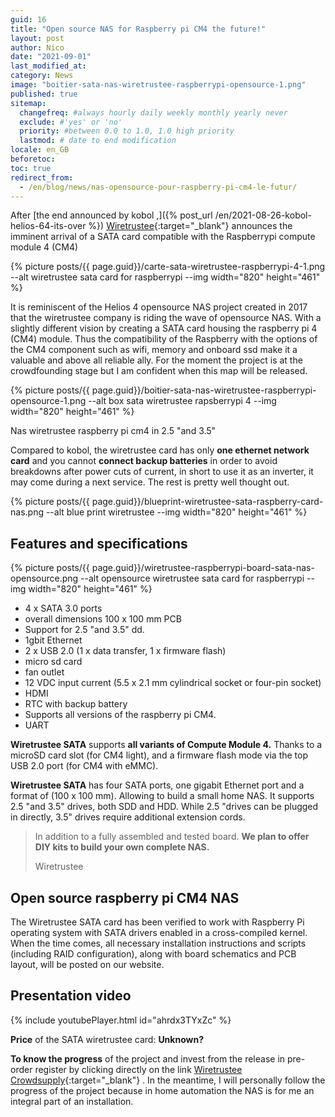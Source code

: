 ```yaml
---
guid: 16
title: "Open source NAS for Raspberry pi CM4 the future!"
layout: post
author: Nico
date: "2021-09-01"
last_modified_at:
category: News
image: "boitier-sata-nas-wiretrustee-raspberrypi-opensource-1.png"
published: true
sitemap:
  changefreq: #always hourly daily weekly monthly yearly never
  exclude: #'yes' or 'no'
  priority: #between 0.0 to 1.0, 1.0 high priority
  lastmod: # date to end modification
locale: en_GB
beforetoc:
toc: true
redirect_from:
  - /en/blog/news/nas-opensource-pour-raspberry-pi-cm4-le-futur/
---
```

After [the end announced by kobol ,]({% post_url /en/2021-08-26-kobol-helios-64-its-over %}) [Wiretrustee](https://wiretrustee.com/){:target="_blank"} announces the imminent arrival of a SATA card compatible with the Raspberrypi compute module 4 (CM4)

{% picture posts/{{ page.guid}}/carte-sata-wiretrustee-raspberrypi-4-1.png --alt wiretrustee sata card for raspberrypi --img width="820" height="461" %}

It is reminiscent of the Helios 4 opensource NAS project created in 2017 that the wiretrustee company is riding the wave of opensource NAS. With a slightly different vision by creating a SATA card housing the raspberry pi 4 (CM4) module. Thus the compatibility of the Raspberry with the options of the CM4 component such as wifi, memory and onboard ssd make it a valuable and above all reliable ally. For the moment the project is at the crowdfounding stage but I am confident when this map will be released.

{% picture posts/{{ page.guid}}/boitier-sata-nas-wiretrustee-raspberrypi-opensource-1.png --alt box sata wiretrustee rapsberrypi 4 --img width="820" height="461" %}

Nas wiretrustee raspberry pi cm4 in 2.5 "and 3.5"

Compared to kobol, the wiretrustee card has only **one ethernet network card** and you cannot **connect backup batteries** in order to avoid breakdowns after power cuts of current, in short to use it as an inverter, it may come during a next service. The rest is pretty well thought out.

{% picture posts/{{ page.guid}}/blueprint-wiretrustee-sata-raspberry-card-nas.png --alt blue print wiretrustee --img width="820" height="461" %}

## Features and specifications

{% picture posts/{{ page.guid}}/wiretrustee-raspberrypi-board-sata-nas-opensource.png --alt opensource wiretrustee sata card for raspberrypi --img width="820" height="461" %}

- 4 x SATA 3.0 ports
- overall dimensions 100 x 100 mm PCB
- Support for 2.5 "and 3.5" dd.
- 1gbit Ethernet
- 2 x USB 2.0 (1 x data transfer, 1 x firmware flash)
- micro sd card
- fan outlet
- 12 VDC input current (5.5 x 2.1 mm cylindrical socket or four-pin socket)
- HDMI
- RTC with backup battery
- Supports all versions of the raspberry pi CM4.
- UART

**Wiretrustee SATA** supports **all variants of Compute Module 4.** Thanks to a microSD card slot (for CM4 light), and a firmware flash mode via the top USB 2.0 port (for CM4 with eMMC).

**Wiretrustee SATA** has four SATA ports, one gigabit Ethernet port and a format of (100 x 100 mm). Allowing to build a small home NAS. It supports 2.5 "and 3.5" drives, both SDD and HDD. While 2.5 "drives can be plugged in directly, 3.5" drives require additional extension cords.

> In addition to a fully assembled and tested board. **We plan to offer DIY kits to build your own complete NAS.**
>
> Wiretrustee

## Open source raspberry pi CM4 NAS

The Wiretrustee SATA card has been verified to work with Raspberry Pi operating system with SATA drivers enabled in a cross-compiled kernel. When the time comes, all necessary installation instructions and scripts (including RAID configuration), along with board schematics and PCB layout, will be posted on our website.

## Presentation video

{% include youtubePlayer.html id="ahrdx3TYxZc" %}

**Price** of the SATA wiretrustee card: **Unknown?**

**To know the progress** of the project and invest from the release in pre-order register by clicking directly on the link [Wiretrustee Crowdsupply](https://www.crowdsupply.com/wiretrustee/wiretrustee-sata ){:target="_blank"} . In the meantime, I will personally follow the progress of the project because in home automation the NAS is for me an integral part of an installation.
